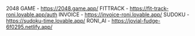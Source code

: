 2048 GAME - https://2048.game.app/
FITTRACK - https://fit-track-roni.lovable.app/auth
INVOICE - https://invoice-roni.lovable.app/
SUDOKU - https://sudoku-time.lovable.app/
RONI_AI - https://jovial-fudge-6f0295.netlify.app/
